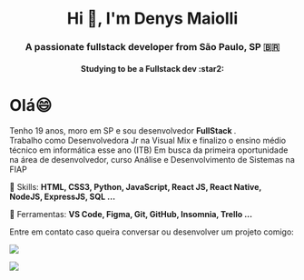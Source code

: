 <h1 align="center">Hi 👋, I'm Denys Maiolli</h1>
<h3 align="center">A passionate fullstack developer from São Paulo, SP 🇧🇷</h3>
<h4 align="center">Studying to be a Fullstack dev :star2:</h4>

# Olá😄

<!--
<img src="https://raw.githubusercontent.com/MicaelliMedeiros/micaellimedeiros/master/image/computer-illustration.png" min-width="400px" max-width="400px" width="400px" align="right" alt="Computador iuriCode">
-->

<p align="left"> 
 Tenho 19 anos, moro em SP e sou desenvolvedor <strong> FullStack </strong>.<br>
 Trabalho como Desenvolvedora Jr na Visual Mix e finalizo o ensino médio técnico em informática esse ano (ITB)
 Em busca da primeira oportunidade na área de desenvolvedor, curso Análise e Desenvolvimento de Sistemas na FIAP
</p>

<p align="left">
  🦄 Skills: <strong>HTML, CSS3, Python, JavaScript, React JS, React Native, NodeJS, ExpressJS, SQL ... </strong>
</p>

<p align="left">
  💼 Ferramentas: <strong> VS Code, Figma, Git, GitHub, Insomnia, Trello ...</strong>
</p>

<p align="left">
  Entre em contato caso queira conversar ou desenvolver um projeto comigo: 
</p>

<p align="left">
  <a href="#" alt="Linkedin">
  <img src="https://img.shields.io/badge/-Linkedin-0e76a8?style=flat-square&logo=Linkedin&logoColor=white&link=https://www.linkedin.com/in/dmaiolli/" /></a>

</p>  


<img src="https://img.shields.io/static/v1?label=Overview&message=DenysMaiolli&color=f8efd4&style=for-the-badge&logo=GitHub">

